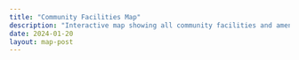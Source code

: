 ```yaml
---
title: "Community Facilities Map"
description: "Interactive map showing all community facilities and amenities."
date: 2024-01-20
layout: map-post
---
```


<style>
    * {
        box-sizing: border-box;
    }

    :root {
        --safe-top: env(safe-area-inset-top);
        --safe-right: env(safe-area-inset-right);
        --safe-bottom: env(safe-area-inset-bottom);
        --safe-left: env(safe-area-inset-left);
    }

    body {
        height: 100vh;
        padding: env(safe-area-inset-top) env(safe-area-inset-right) 0 env(safe-area-inset-left);
    }
    #main-wrapper,
    #main-wrapper .container,
    #main-wrapper .container div:first-of-type,
    #main-wrapper .container div:first-of-type main,
    #main-wrapper .container div:first-of-type main article,
    #main-wrapper .container div:first-of-type main article .content {
        min-height: 0;
        margin-top: 0;
        height: 100%;
    }
    #topbar-title,
    #main-wrapper .container div:nth-of-type(2) {
        display: none;
    }
    #main-wrapper .container div:first-of-type main article header h1 {
        margin-top: 0;
    }
    #main-wrapper .container div:first-of-type main article header p.post-desc {
        line-height: 1.4;
        margin-bottom: 1em !important;
    }
    article {
        display: flex;
        flex-direction: column;
    }
    article.px-1 {
        padding-left: 0 !important;
        padding-right: 0 !important;
    }
    .content {
        padding: 0;
    }
    #tail-wrapper nav.post-navigation {
        display: none !important;
    }

    /* non-PWA mobile styles */
    @media (display-mode: browser) and (max-width: 767px) {
        body {
            height: 100svh;
        }

        /* iOS-only hint if you need it */
        @supports (-webkit-touch-callout: none) {
            /* iOS-specific fixes here if desired */
        }
    }
    
    /* Always set the map height explicitly to define the size of the div
    * element that contains the map. */
    gmp-map {
        height: 100%;
    }

</style>

<gmp-map center="32.3044810,-80.9572716" zoom="12.5" id="map"></gmp-map>

<script type="module">
    import { getMap, loadGeoJSON, fitBounds, applyStyle } from '{{ '/assets/js/gmap.js' | relative_url }}';
    const map = getMap('map');
    console.log(map);
    /*
    (async () => {
        try {    
            const map = await getMap('map');
            await loadGeoJSON(map, 'https://raw.githubusercontent.com/rsnyder/media/main/geojson/Sun_City,_Hilton_Head.geojson');
            await loadGeoJSON(map, 'https://raw.githubusercontent.com/rsnyder/media/main/geojson/SCHH-Amenity-Centers.geojson');
            applyStyle(map, {
                fillColor: '#FF0000',
                fillOpacity: 0.3,
                strokeColor: '#FF0000',
                strokeWeight: 1
            });
        } catch (error) {
            console.error('Error initializing map:', error);
        }
    })();
    */
</script>
